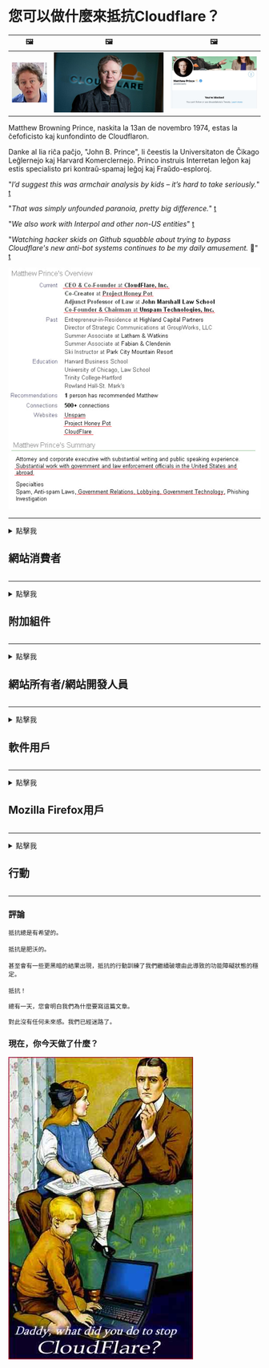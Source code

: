 # 您可以做什麼來抵抗Cloudflare？

| 🖼 | 🖼 | 🖼 |
| --- | --- | --- |
| ![](../image/matthew_prince_teen.jpg) | ![](../image/matthew_prince.jpg) | ![](../image/blockedbymatthewprince.jpg) |


Matthew Browning Prince, naskita la 13an de novembro 1974, estas la ĉefoficisto kaj kunfondinto de Cloudflaron.

Danke al lia riĉa paĉjo, "John B. Prince", li ĉeestis la Universitaton de Ĉikago Leĝlernejo kaj Harvard Komerclernejo.
Princo instruis Interretan leĝon kaj estis specialisto pri kontraŭ-spamaj leĝoj kaj Fraŭdo-esploroj.


"*I’d suggest this was armchair analysis by kids – it’s hard to take seriously.*" [t](https://www.theguardian.com/technology/2015/nov/19/cloudflare-accused-by-anonymous-helping-isis)

"*That was simply unfounded paranoia, pretty big difference.*"  [t](https://twitter.com/xxdesmus/status/992757936123359233)

"*We also work with Interpol and other non-US entities*" [t](https://twitter.com/eastdakota/status/1203028504184360960)

"*Watching hacker skids on Github squabble about trying to bypass Cloudflare's new anti-bot systems continues to be my daily amusement.* 🍿" [t](https://twitter.com/eastdakota/status/1273277839102656515)


![](../image/whoismp.jpg)

---


<details>
<summary>點擊我

## 網站消費者
</summary>


- 如果您喜歡的網站正在使用Cloudflare，請告訴他們不要使用Cloudflare。
  - 在諸如Facebook，Reddit，Twitter或Mastodon之類的社交媒體上抱怨沒有區別。 [動作比主題標籤響亮。](https://twitter.com/phyzonloop/status/1274132092490862594)
  - 如果您想使自己有用，請嘗試與網站所有者聯繫。

[Cloudflare說](https://github.com/Eloston/ungoogled-chromium/issues/783):
```
我們建議您與遇到問題的特定服務或站點的管理員聯繫，並分享您的經驗。
```

[如果您不要求它，則網站所有者永遠不會知道此問題。](../PEOPLE.md)

![](../image/liberapay.jpg)

[成功的例子](https://counterpartytalk.org/t/turn-off-cloudflare-on-counterparty-co-plz/164/5).<br>
你有個問題？ [立即提高聲音。](https://github.com/maraoz/maraoz.github.io/issues/1) 下面的例子。

```
您只是在幫助企業審查和大規模監視。
https://codeberg.org/crimeflare/cloudflare-tor/src/branch/master/README.md
```

```
您的網頁位於CloudFlare中具有隱私保護功能的私人圍牆花園中。
https://codeberg.org/crimeflare/cloudflare-tor/
```

- 花一些時間閱讀網站的隱私政策。
  - 如果網站位於Cloudflare後面，或者網站正在使用連接到Cloudflare的服務。

它必須說明“ Cloudflare”是什麼，並要求獲得與Cloudflare共享數據的許可。 否則將導致違反信任的行為，應避免使用該網站。

[可接受的隱私政策示例在這裡](https://archive.is/bDlTz) ("Subprocessors" > "Entity Name")

```
我已經閱讀了您的隱私政策，但找不到Cloudflare這個詞。
如果您繼續將我的數據提供給Cloudflare，我拒絕與您共享數據。
https://codeberg.org/crimeflare/cloudflare-tor/
```

這是隱私策略的示例，其中沒有單詞Cloudflare。
[Liberland Jobs](https://archive.is/daKIr) [privacy policy](https://docsend.com/view/feiwyte):

![](../image/cfwontobey.jpg)

Cloudflare擁有自己的隱私權政策。
[Cloudflare喜歡讓別人愛不釋手。](https://www.reddit.com/r/GamerGhazi/comments/2s64fe/be_wary_reporting_to_cloudflare/)

這是網站註冊表單的一個很好的例子。
AFAIK，零網站做到這一點。你會相信他們嗎？

```
點擊“註冊XYZ”即表示您同意我們的服務條款和隱私聲明。
您還同意與Cloudflare共享您的數據，並同意cloudflare的隱私聲明。
如果Cloudflare洩露了您的信息或不允許您連接到我們的服務器，那不是我們的錯。 [*]

[ 註冊 ] [ 我不同意 ]
```
[*] [PEOPLE.md](../PEOPLE.md)


- 盡量不要使用他們的服務。 請記住，Cloudflare正在監視您。
  - ["I'm in your TLS, sniffin' your passworz"](../image/iminurtls.jpg)

- 搜索其他網站。 互聯網上有其他選擇和機會！

- 說服您的朋友每天使用Tor。
  - 匿名應該成為開放互聯網的標準！
  - [請注意，Tor項目不喜歡該項目。](../HISTORY.md)

</details>

------

<details>
<summary>點擊我

## 附加組件
</summary>

- 如果您的瀏覽器是Firefox，Tor瀏覽器或Ungoogled Chromium，請使用下面的附加組件之一。
  - 如果要添加其他新的加載項，請先詢問。


| 姓名 | 開發者 | 支持 | 可以阻止 | 可以通知 | Chrome |
| -------- | -------- | -------- | -------- | -------- | -------- |
| [Bloku Cloudflaron MITM-Atakon](../subfiles/about.bcma.md) | #Addon | [ ? ](README.md) | **是的**     | **是的**     |  **是的** |
| [Ĉu ligoj estas vundeblaj al MITM-atako?](../subfiles/about.ismm.md) | #Addon | [ ? ](README.md) | 不     | **是的**     |  **是的** |
| [Ĉu ĉi tiuj ligoj blokos Tor-uzanton?](../subfiles/about.isat.md) | #Addon | [ ? ](README.md) | 不     | **是的**     |  **是的** |
| [Block Cloudflare MITM Attack](https://trac.torproject.org/projects/tor/attachment/ticket/24351/block_cloudflare_mitm_attack-1.0.14.1-an%2Bfx.xpi)<br>[**DELETED BY TOR PROJECT**](../HISTORY.md) | nullius | [ ? ](tool/block_cloudflare_mitm_fx), [Link](README.md) | **是的**     | **是的**     |  不 |
| [TPRB](http://34ahehcli3epmhbu2wbl6kw6zdfl74iyc4vg3ja4xwhhst332z3knkyd.onion/) | Sw | [ ? ](http://34ahehcli3epmhbu2wbl6kw6zdfl74iyc4vg3ja4xwhhst332z3knkyd.onion/) | **是的**     | **是的**     |  不 |
| [Detect Cloudflare](https://addons.mozilla.org/en-US/firefox/addon/detect-cloudflare/) | Frank Otto | [ ? ](https://github.com/traktofon/cf-detect) | 不     | **是的**     |  不 |
| [True Sight](https://addons.mozilla.org/en-US/firefox/addon/detect-cloudflare-plus/) | claustromaniac | [ ? ](https://github.com/claustromaniac/detect-cloudflare-plus) | 不     | **是的**     |  不 |
| [Which Cloudflare datacenter am I visiting?](https://addons.mozilla.org/en-US/firefox/addon/cf-pop/) | 依云 | [ ? ](https://github.com/lilydjwg/cf-pop) | 不     | **是的**     |  不 |


- “ Decentraleyes”可以停止與“ CDNJS（Cloudflare）”的連接。
  - 它可以防止許多請求到達網絡，並提供本地文件以防止站點中斷。
  - 開發人員回复: "[very concerning indeed](https://github.com/Synzvato/decentraleyes/issues/236#issuecomment-352049501)", "[widespread usage severely centralizes the web](https://github.com/Synzvato/decentraleyes/issues/251#issuecomment-366752049)"

- [您還可以從證書頒發機構（CA）刪除或不信任Cloudflare證書。](https://www.ssl.com/how-to/remove-root-certificate-firefox/)

</details>

------

<details>
<summary>點擊我

## 網站所有者/網站開發人員
</summary>


![](../image/word_cloudflarefree.jpg)

- 請勿使用Cloudflare解決方案，期間。
  - 您可以做得更好，對吧？ [以下是刪除Cloudflare訂閱，計劃，域或帳戶的方法。](https://support.cloudflare.com/hc/en-us/articles/200167776-Removing-subscriptions-plans-domains-or-accounts)

| 🖼 | 🖼 |
| --- | --- |
| ![](../image/htmlalertcloudflare.jpg) | ![](../image/htmlalertcloudflare2.jpg) |

- 想要更多的顧客嗎？ 你知道該做什麼。 提示是“在行上方”。
  - [您好，您寫了“我們認真對待您的隱私”，但我收到了“不允許出現錯誤403禁止的匿名代理”。](https://it.slashdot.org/story/19/02/19/0033255/stop-saying-we-take-your-privacy-and-security-seriously) 為什麼要阻止Tor或VPN？ [為什麼要阻止臨時電子郵件？](http://nomdjgwjvyvlvmkolbyp3rocn2ld7fnlidlt2jjyotn3qqsvzs2gmuyd.onion/mail/)

![](../image/anonexist.jpg)

- 使用Cloudflare將增加停機的機會。 如果您的服務器已關閉或Cloudflare已關閉，訪問者將無法訪問您的網站。
  - [您真的認為Cloudflare永遠不會失敗嗎？](https://www.ibtimes.com/cloudflare-down-not-working-sites-producing-504-gateway-timeout-errors-2618008) [Another](https://twitter.com/Jedduff/status/1097875615997399040) [sample](https://twitter.com/search?f=tweets&vertical=default&q=Cloudflare%20is%20having%20problems). [Need more](../PEOPLE.md)?

![](../image/cloudflareinternalerror.jpg)

- 使用Cloudflare代理您的“ API服務”，“軟件更新服務器”或“ RSS feed”將損害您的客戶。 一位客戶打電話給您，並說“我無法再使用您的API”，您也不知道發生了什麼。 Cloudflare可以默默地阻止您的客戶。 你覺得還好嗎
  - 有許多RSS閱讀器客戶端和RSS閱讀器在線服務。 如果您不允許其他人訂閱，為什麼要發布RSS feed？

![](../image/rssfeedovercf.jpg)

- 您需要HTTPS證書嗎？ 使用“讓我們加密”或直接從CA公司購買。

- 您需要DNS服務器嗎？ 無法設置自己的服務器？ 他們呢: [Hurricane Electric Free DNS](https://dns.he.net/), [Dyn.com](https://dyn.com/dns/), [1984 Hosting](https://www.1984hosting.com/), [Afraid.Org (如果您使用TOR，則管理員刪除您的帳戶)](https://freedns.afraid.org/)

- 尋找託管服務？ 僅免費？ 他們呢: [Onion Service](http://vww6ybal4bd7szmgncyruucpgfkqahzddi37ktceo3ah7ngmcopnpyyd.onion/en/security/network-security/tor/onionservices-best-practices), [Free Web Hosting Area](https://freewha.com/), [Autistici/Inventati Web Site Hosting](https://www.autinv5q6en4gpf4.onion/services/website), [Github Pages](https://pages.github.com/), [Surge](https://surge.sh/)
  - [Cloudflare的替代品](../subfiles/cloudflare-alternatives.md)

- 您是否正在使用“ cloudflare-ipfs.com”？ [您知道Cloudflare IPFS不好嗎？](../PEOPLE.md)

- 在服務器上安裝Web應用程序防火牆（例如OWASP和Fail2Ban），並進行正確配置。
  - 阻止Tor不是解決方案。不要僅僅為小的不良用戶而懲罰所有人。

- 重定向或阻止“ Cloudflare Warp”用戶訪問您的網站。 並提供原因（如果可以）。

> IP清單: "[Cloudflare當前的IP範圍](cloudflare_inc/)"

> A: 擋住他們

```
server {
...
deny 173.245.48.0/20;
deny 103.21.244.0/22;
deny 103.22.200.0/22;
deny 103.31.4.0/22;
deny 141.101.64.0/18;
deny 108.162.192.0/18;
deny 190.93.240.0/20;
deny 188.114.96.0/20;
deny 197.234.240.0/22;
deny 198.41.128.0/17;
deny 162.158.0.0/15;
deny 104.16.0.0/12;
deny 172.64.0.0/13;
deny 131.0.72.0/22;
deny 2400:cb00::/32;
deny 2606:4700::/32;
deny 2803:f800::/32;
deny 2405:b500::/32;
deny 2405:8100::/32;
deny 2a06:98c0::/29;
deny 2c0f:f248::/32;
...
}
```

> B: 重定向到警告頁面

```
http {
...
geo $iscf {
default 0;
173.245.48.0/20 1;
103.21.244.0/22 1;
103.22.200.0/22 1;
103.31.4.0/22 1;
141.101.64.0/18 1;
108.162.192.0/18 1;
190.93.240.0/20 1;
188.114.96.0/20 1;
197.234.240.0/22 1;
198.41.128.0/17 1;
162.158.0.0/15 1;
104.16.0.0/12 1;
172.64.0.0/13 1;
131.0.72.0/22 1;
2400:cb00::/32 1;
2606:4700::/32 1;
2803:f800::/32 1;
2405:b500::/32 1;
2405:8100::/32 1;
2a06:98c0::/29 1;
2c0f:f248::/32 1;
}
...
}

server {
...
if ($iscf) {rewrite ^ https://example.com/cfwsorry.php;}
...
}

<?php
header('HTTP/1.1 406 Not Acceptable');
echo <<<CLOUDFLARED
Thank you for visiting ourwebsite.com!<br />
We are sorry, but we can't serve you because your connection is being intercepted by Cloudflare.<br />
Please read https://codeberg.org/crimeflare/cloudflare-tor for more information.<br />
CLOUDFLARED;
die();
```

- 如果您相信自由並歡迎匿名用戶，請設置Tor Onion Service或I2P現場。

- 向其他Clearnet / Tor雙重網站運營商尋求建議，並結交匿名朋友！

</details>

------

<details>
<summary>點擊我

## 軟件用戶
</summary>


- Discord正在使用CloudFlare。 備擇方案？ 我們推薦 [**Briar** (Android)](https://f-droid.org/en/packages/org.briarproject.briar.android/), [Ricochet (PC)](https://ricochet.im/), [Tox + Tor (Android/PC)](https://tox.chat/download.html)
  - Briar包含Tor守護程序，因此您無需安裝Orbot。
  - Qwtch開發人員Open Privacy在其git服務中刪除了stop_cloudflare項目，恕不另行通知。

- 如果您使用Debian GNU / Linux或任何派生版本，請訂閱: [bug #831835](https://bugs.debian.org/cgi-bin/bugreport.cgi?bug=831835). 並且，如果可以的話，請幫助驗證補丁程序，並幫助維護人員就是否應該接受該補丁程序得出正確的結論。

- 始終推薦這些瀏覽器。

| 姓名 | 開發者 | 支持 | 評論 |
| -------- | -------- | -------- | -------- |
| [Ungoogled-Chromium](https://ungoogled-software.github.io/ungoogled-chromium-binaries/) | Eloston | [ ? ](https://github.com/Eloston/ungoogled-chromium) | PC (Win, Mac, Linux)  _!Tor_ |
| [Bromite](https://www.bromite.org/fdroid) | Bromite | [ ? ](https://github.com/bromite/bromite/issues) | Android  _!Tor_ |
| [Tor Browser](https://www.torproject.org/download/) | Tor Project | [ ? ](https://support.torproject.org/) | PC (Win, Mac, Linux)  _Tor_|
| [Tor Browser Android](https://www.torproject.org/download/) | Tor Project | [ ? ](https://support.torproject.org/) | Android  _Tor_|
| [Onion Browser](https://itunes.apple.com/us/app/onion-browser/id519296448?mt=8) | Mike Tigas | [ ? ](https://github.com/OnionBrowser/OnionBrowser/issues) | Apple iOS  _Tor_|
| [GNU/Icecat](https://www.gnu.org/software/gnuzilla/) | GNU | [ ? ](https://www.gnu.org/software/gnuzilla/) | PC (Linux) |
| [IceCatMobile](https://f-droid.org/en/packages/org.gnu.icecat/) | GNU | [ ? ](https://lists.gnu.org/mailman/listinfo/bug-gnuzilla) | Android |
| [Iridium Browser](https://iridiumbrowser.de/about/) | Iridium | [ ? ](https://github.com/iridium-browser/iridium-browser/) | PC (Win, Mac, Linux, OpenBSD) |


其他軟件的隱私是不完善的。 這並不意味著Tor瀏覽器是“完美的”。
互聯網和技術上既沒有100％安全，也沒有100％私有。

- 不想使用Tor？ 您可以將任何瀏覽器與Tor守護程序一起使用。
  - [請注意，Tor項目不喜歡這樣。](https://support.torproject.org/tbb/tbb-9/) 如果可以，請使用Tor瀏覽器。
- [如何在Tor中使用Chromium](../subfiles/chromium_tor.md)


讓我們談談其他軟件的隱私。

- [如果您確實需要使用Firefox，請選擇“ Firefox ESR”。](https://www.mozilla.org/en-US/firefox/organizations/)
  - [Firefox-間諜軟件看門狗](https://spyware.neocities.org/articles/firefox.html)
  - [Firefox拒絕言論自由，禁止言論自由](https://web.archive.org/web/20200423010026/https://reclaimthenet.org/firefox-rejects-free-speech-bans-free-speech-commenting-plugin-dissenter-from-its-extensions-gallery/)
  - ["100多個投票。似乎要求一家軟件公司堅持下去...這些天軟件太過分了。"](https://old.reddit.com/r/firefox/comments/gutdiw/weve_got_work_to_do_the_mozilla_blog/fslbbb6/)
  - [嗯，為什麼Firefox在我的URL欄中顯示贊助商鏈接？](https://www.reddit.com/r/firefox/comments/jybx2w/uh_why_is_firefox_showing_me_sponsored_links_in/)
  - [Mozilla-惡魔化身](https://digdeeper.neocities.org/ghost/mozilla.html)

- [記住，Mozilla正在使用Cloudflare服務。](https://www.robtex.com/dns-lookup/www.mozilla.org) [他們還在產品上使用Cloudflare的DNS服務。](https://www.theregister.co.uk/2018/03/21/mozilla_testing_dns_encryption/)

- [Mozilla正式拒絕了該票證。](https://bugzilla.mozilla.org/show_bug.cgi?id=1426618)

- [Firefox Focus是個玩笑。](https://github.com/mozilla-mobile/focus-android/issues/1743) [他們答應關閉遙測，但他們更改了它。](https://github.com/mozilla-mobile/focus-android/issues/4210)

- [PaleMoon / Basilisk開發人員喜歡Cloudflare。](https://github.com/mozilla-mobile/focus-android/issues/1743#issuecomment-345993097)
  - [Pale Moon的Archive Server入侵並傳播了惡意軟件達18個月](https://www.reddit.com/r/privacytoolsIO/comments/cc808y/pale_moons_archive_server_hacked_and_spread/)
  - 他也討厭Tor用戶 - "[讓它對Tor懷有敵意。考慮到其極高的濫用因素，我認為大多數網站都應該對Tor懷有敵意。](https://github.com/yacy/yacy_search_server/issues/314#issuecomment-565932097)"

- [Waterfox有嚴重的“電話回家”問題](https://spyware.neocities.org/articles/waterfox.html)

- [Google Chrome瀏覽器是間諜軟件。](https://www.gnu.org/proprietary/malware-google.en.html)
  - [Google記錄了您的活動。](https://spyware.neocities.org/articles/chrome.html)

- [SRWare Iron使太多的電話歸屬連接。](https://spyware.neocities.org/articles/iron.html) 它還連接到Google域。

- [勇敢的瀏覽器將Facebook / Twitter跟踪器列入白名單。](https://www.bleepingcomputer.com/news/security/facebook-twitter-trackers-whitelisted-by-brave-browser/)
  - [這裡還有更多問題。](https://spyware.neocities.org/articles/brave.html)
  - [幣安會員ID](https://twitter.com/cryptonator1337/status/1269594587716374528)

- [Microsoft Edge允許Facebook在用戶的背後運行Flash代碼。](https://www.zdnet.com/article/microsoft-edge-lets-facebook-run-flash-code-behind-users-backs/)

- [Vivaldi不尊重您的隱私。](https://spyware.neocities.org/articles/vivaldi.html)

- [Opera間諜軟件級別：極高](https://spyware.neocities.org/articles/opera.html)

- Apple iOS: [您根本不應該使用iOS，主要是因為它是惡意軟件。](https://www.gnu.org/proprietary/malware-apple.html)

因此，我們僅推薦上表。沒有其他的。

</details>

------

<details>
<summary>點擊我

## Mozilla Firefox用戶
</summary>


- “ Firefox Nightly”將在不選擇退出方法的情況下將調試級別的信息發送到Mozilla服務器。
  - [Mozilla服務器表現出Cloudflare](https://www.digwebinterface.com/?hostnames=www.mozilla.org%0D%0Amozilla.cloudflare-dns.com&type=&ns=resolver&useresolver=8.8.4.4&nameservers=)

- 可以禁止Firefox連接到Mozilla服務器。
  - [Mozilla的政策模板指南](https://github.com/mozilla/policy-templates/blob/master/README.md)
  - 請記住，此技巧可能會在更高版本中停止工作，因為Mozilla喜歡將自己列入白名單。
  - 使用防火牆和DNS過濾器將其完全阻止。

"`/distribution/policies.json`"

>     "WebsiteFilter": {
> 		"Block": [
> 		"*://*.mozilla.com/*",
> 		"*://*.mozilla.net/*",
> 		"*://*.mozilla.org/*",
> 		"*://webcompat.com/*",
> 		"*://*.firefox.com/*",
> 		"*://*.thunderbird.net/*",
> 		"*://*.cloudflare.com/*"
> 		]
>     },


- ~~報告有關mozilla跟踪器的錯誤，告訴他們不要使用Cloudflare。~~ 有關於bugzilla的錯誤報告。許多人都發布了他們的擔憂，但是該錯誤於2018年被管理員隱藏了。

- 您可以在Firefox中禁用DoH。
  - [更改Firefox的默認DNS提供商](../subfiles/change-firefox-dns.md)

![](../image/firefoxdns.jpg)

- [如果要使用非ISP DNS，請考慮使用OpenNIC Tier2 DNS服務或任何非Cloudflare DNS服務。](https://wiki.opennic.org/start)
![](../image/opennic.jpg)
  - 使用DNS阻止Cloudflare。 [Crimeflare DNS](https://dns.crimeflare.eu.org/)

- 您可以將Tor用作DNS解析器。 [如果您不是Tor專家，請在此處提問。](https://tor.stackexchange.com/)

> **如何？**
> 1. 下載Tor並將其安裝在您的計算機上。
> 2. 將此行添加到“ torrc”文件中。
> DNSPort 127.0.0.1:53
> 3. 重新啟動Tor。
> 4. 將計算機的DNS服務器設置為“ 127.0.0.1”。

</details>

------

<details>
<summary>點擊我

## 行動
</summary>


- 告訴周圍的人有關Cloudflare的危險。

- [幫助改進此存儲庫。](https://codeberg.org/crimeflare/cloudflare-tor).
  - 這兩個列表，針對它的參數和詳細信息。

- [記錄並公開披露Cloudflare（及類似公司）出現問題的地方，並確保在這樣做時提及此存儲庫](https://codeberg.org/crimeflare/cloudflare-tor) :)

- 默認情況下，讓更多的人使用Tor，以便他們可以從世界不同地方的角度來體驗網絡。

- 在社交媒體和肉類空間中成立小組，致力於從Cloudflare中解放世界。

- 在適當的情況下，鏈接到此存儲庫上的這些組-這可以作為協調協同工作的場所。

- [啟動一個合作社，可以為Cloudflare提供有意義的非公司替代方案。](../subfiles/cloudflare-alternatives.md)

- 讓我們知道任何替代方法，至少可以幫助您提供針對Cloudflare的多層防禦。

- 如果您是Cloudflare客戶，請設置您的隱私設置，然後等待他們違反它們。
  - [然後將其置於反垃圾郵件/侵犯隱私行為的指控之下。](https://twitter.com/thexpaw/status/1108424723233419264)

- 如果您位於美利堅合眾國，並且所涉及的網站是銀行或會計師，請嘗試根據《格拉姆-里奇-比利利法案》或《美國有殘障人士法案》施加法律壓力，並向我們報告您獲得了多少。

- 如果該網站是政府網站，請嘗試根據《美國憲法》第一修正案對法律施加壓力。

- 如果您是歐盟公民，請根據通用數據保護法規與網站聯繫以發送您的個人信息。如果他們拒絕向您提供您的信息，那是違反法律的。

- 對於聲稱在其網站上提供服務的公司，請嘗試將其作為“虛假廣告”報告給消費者保護組織和BBB。 Cloudflare網站由Cloudflare服務器提供服務。

- [國際電聯在美國的背景下建議，Cloudflare的規模已經開始變得足夠大，以至於反托拉斯法可能會被推倒在他們身上。](https://www.itu.int/en/ITU-T/Workshops-and-Seminars/20181218/Documents/Geoff_Huston_Presentation.pdf)

- 可以想像，GNU GPL版本4可能包含禁止將源代碼存儲在此類服務之後的規定，要求所有GPLv4和更高版本的程序至少可以通過不歧視Tor用戶的介質訪問源代碼。

</details>

------

### 評論

```
抵抗總是有希望的。

抵抗是肥沃的。

甚至會有一些更黑暗的結果出現，抵抗的行動訓練了我們繼續破壞由此導致的功能障礙狀態的穩定。

抵抗！
```

```
總有一天，您會明白我們為什麼要寫這篇文章。
```

```
對此沒有任何未來感。我們已經迷路了。
```

### 現在，你今天做了什麼？


![](../image/stopcf.jpg)
